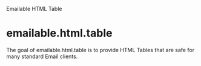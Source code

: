 Emailable HTML Table
# emailable.html.table

<!-- badges: start -->
<!-- badges: end -->

The goal of emailable.html.table is to provide HTML Tables that are safe for many standard Email clients.

